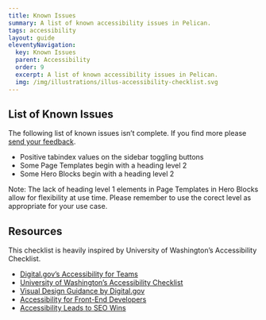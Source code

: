 ```yaml
---
title: Known Issues
summary: A list of known accessibility issues in Pelican.
tags: accessibility
layout: guide
eleventyNavigation:
  key: Known Issues
  parent: Accessibility
  order: 9
  excerpt: A list of known accessibility issues in Pelican.
  img: /img/illustrations/illus-accessibility-checklist.svg
---
```


## List of Known Issues

The following list of known issues isn’t complete. If you find more please [send your feedback](/feedback).

- Positive tabindex values on the sidebar toggling buttons
- Some Page Templates begin with a heading level 2
- Some Hero Blocks begin with a heading level 2

Note: The lack of heading level 1 elements in Page Templates in Hero Blocks allow for flexibility at use time. Please remember to use the corect level as appropriate for your use case.

## Resources

This checklist is heavily inspired by University of Washington’s Accessibility Checklist.

- <a href="https://accessibility.digital.gov/" target="_blank">Digital.gov’s Accessibility for Teams </a>
- <a href="https://www.washington.edu/accessibility/checklist/" target="_blank">University of Washington’s Accessibility Checklist</a>
- <a href="https://accessibility.digital.gov/visual-design/getting-started/" target="_blank">Visual Design Guidance by Digital.gov </a>
- <a href="https://accessibility.digital.gov/front-end/getting-started/" target="_blank">Accessibility for Front-End Developers </a>
- <a href="https://alistapart.com/article/accessibilityseo" target="_blank">Accessibility Leads to SEO Wins </a>
